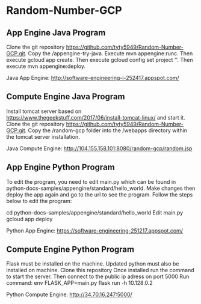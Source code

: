 # Random-Number-GCP

## App Engine Java Program

Clone the git repository https://github.com/tyty5949/Random-Number-GCP.git.
Copy the /appengine-try-java.
Execute mvn appengine:runc. Then execute gcloud app create. Then execute gcloud config set project '<your project name>'.
Then execute mvn appengine:deploy.


Java App Engine: http://software-engineering-i-252417.appspot.com/

## Compute Engine Java Program

Install tomcat server based on https://www.thegeekstuff.com/2017/06/install-tomcat-linux/ and start it.
Clone the git repository https://github.com/tyty5949/Random-Number-GCP.git. Copy the /random-gcp folder into the
/webapps directory within the tomcat server installation.

Java Compute Engine: http://104.155.158.101:8080/random-gcp/random.jsp

## App Engine Python Program

To edit the program, you need to edit main.py which can be found in
python-docs-samples/appengine/standard/hello_world. Make changes then
deploy the app again and go to the url to see the program. Follow the
steps below to edit the program:

cd python-docs-samples/appengine/standard/hello_world
Edit main.py
gcloud app deploy


Python App Engine: https://software-engineering-251217.appspot.com/

## Compute Engine Python Program

Flask must be installed on the machine. 
Updated python must also be installed on machine.
Clone this repository
Once installed run the command to start the server.
Then connect to the public ip adress on port 5000
Run command: env FLASK_APP=main.py flask run -h 10.128.0.2


Python Compute Engine: http://34.70.16.247:5000/
